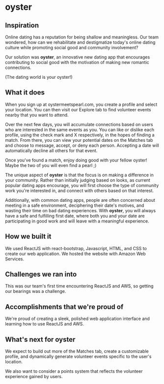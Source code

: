 # oyster
## Inspiration
Online dating has a reputation for being shallow and meaningless. Our team wondered, how can we rehabilitate and destigmatize today's online dating culture while promoting social good and community involvement?

Our solution was **oyster**, an innovative new dating app that encourages contributing to social good with the motivation of making new romantic connections.

(The dating world is your oyster!)

## What it does
When you sign up at oystermeetspearl.com, you create a profile and select your location.  You can then visit our Explore tab to find volunteer events nearby that you want to attend.

Over the next few days, you will accumulate connections based on users who are interested in the same events as you.  You can like or dislike each profile, using the check mark and X respectively, in the hopes of finding a match. 
From there, you can view your potential dates on the Matches tab and choose to message, accept, or deny each person.  Accepting a date will automatically decline all others for that event.

Once you've found a match, enjoy doing good with your fellow oyster!  Maybe the two of you will even find a pearl ;)

The unique aspect of **oyster** is that the focus is on making a difference in your community. Rather than initially judging based on looks, as current popular dating apps encourage, you will first choose the type of community work you're interested in, and connect with others based on that interest.

Additionally, with common dating apps, people are often concerned about meeting in a safe environment, deciphering their date's motives, and wasting their time on bad dating experiences. With **oyster**, you will always have a safe and fulfilling first date, where both you and your date are participating in good work and will leave with a meaningful experience.

## How we built it
We used ReactJS with react-bootstrap, Javascript, HTML, and CSS to create our web application. We hosted the website with Amazon Web Services.

## Challenges we ran into
This was our team's first time encountering ReactJS and AWS, so getting our bearings was a challenge.

## Accomplishments that we're proud of
We're proud of creating a sleek, polished web application interface and learning how to use ReactJS and AWS.

## What's next for oyster
We expect to build out more of the Matches tab, create a customizable profile, and dynamically generate volunteer events specific to the user's location.

We also want to consider a points system that reflects the volunteer experience gained by users.
